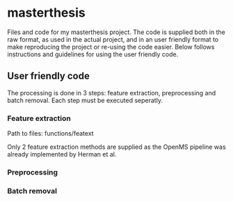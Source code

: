 # masterthesis
Files and code for my masterthesis project. The code is supplied both in the raw format, as used in the actual project, and in an user friendly format to make reproducing the project or re-using the code easier. Below follows instructions and guidelines for using the user friendly code.

## User friendly code
The processing is done in 3 steps: feature extraction, preprocessing and batch removal. Each step must be executed seperatly.

### Feature extraction
Path to files: functions/featext

Only 2 feature extraction methods are supplied as the OpenMS pipeline was already implemented by Herman et al.


### Preprocessing


### Batch removal

